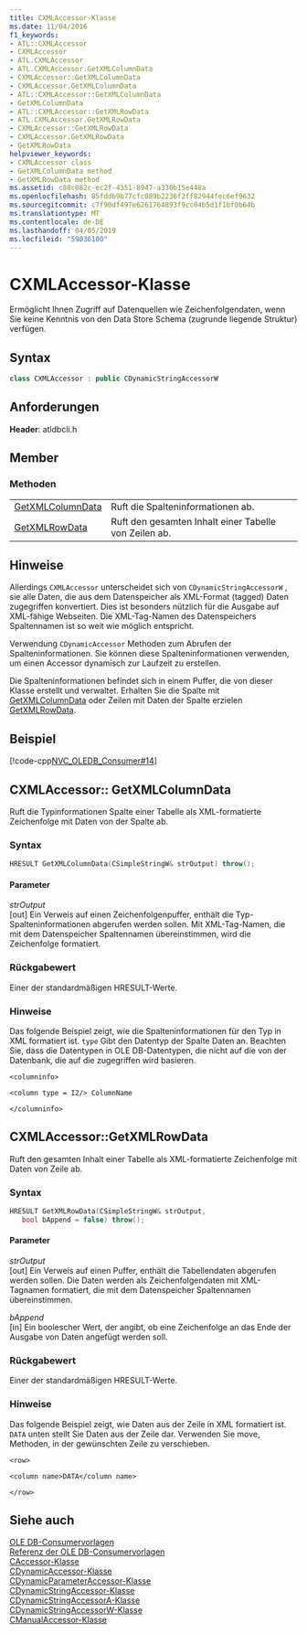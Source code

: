 ```yaml
---
title: CXMLAccessor-Klasse
ms.date: 11/04/2016
f1_keywords:
- ATL::CXMLAccessor
- CXMLAccessor
- ATL.CXMLAccessor
- ATL.CXMLAccessor.GetXMLColumnData
- CXMLAccessor::GetXMLColumnData
- CXMLAccessor.GetXMLColumnData
- ATL::CXMLAccessor::GetXMLColumnData
- GetXMLColumnData
- ATL::CXMLAccessor::GetXMLRowData
- ATL.CXMLAccessor.GetXMLRowData
- CXMLAccessor::GetXMLRowData
- CXMLAccessor.GetXMLRowData
- GetXMLRowData
helpviewer_keywords:
- CXMLAccessor class
- GetXMLColumnData method
- GetXMLRowData method
ms.assetid: c88c082c-ec2f-4351-8947-a330b15e448a
ms.openlocfilehash: 85fddb9b77cfc089b2236f2ff82944fec6ef9632
ms.sourcegitcommit: c7f90df497e6261764893f9cc04b5d1f1bf0b64b
ms.translationtype: MT
ms.contentlocale: de-DE
ms.lasthandoff: 04/05/2019
ms.locfileid: "59036100"
---
```

# <a name="cxmlaccessor-class"></a>CXMLAccessor-Klasse

Ermöglicht Ihnen Zugriff auf Datenquellen wie Zeichenfolgendaten, wenn Sie keine Kenntnis von den Data Store Schema (zugrunde liegende Struktur) verfügen.

## <a name="syntax"></a>Syntax

```cpp
class CXMLAccessor : public CDynamicStringAccessorW
```

## <a name="requirements"></a>Anforderungen

**Header**: atldbcli.h

## <a name="members"></a>Member

### <a name="methods"></a>Methoden

|||
|-|-|
|[GetXMLColumnData](#getxmlcolumndata)|Ruft die Spalteninformationen ab.|
|[GetXMLRowData](#getxmlrowdata)|Ruft den gesamten Inhalt einer Tabelle von Zeilen ab.|

## <a name="remarks"></a>Hinweise

Allerdings `CXMLAccessor` unterscheidet sich von `CDynamicStringAccessorW` , sie alle Daten, die aus dem Datenspeicher als XML-Format (tagged) Daten zugegriffen konvertiert. Dies ist besonders nützlich für die Ausgabe auf XML-fähige Webseiten. Die XML-Tag-Namen des Datenspeichers Spaltennamen ist so weit wie möglich entspricht.

Verwendung `CDynamicAccessor` Methoden zum Abrufen der Spalteninformationen. Sie können diese Spalteninformationen verwenden, um einen Accessor dynamisch zur Laufzeit zu erstellen.

Die Spalteninformationen befindet sich in einem Puffer, die von dieser Klasse erstellt und verwaltet. Erhalten Sie die Spalte mit [GetXMLColumnData](#getxmlcolumndata) oder Zeilen mit Daten der Spalte erzielen [GetXMLRowData](#getxmlrowdata).

## <a name="example"></a>Beispiel

[!code-cpp[NVC_OLEDB_Consumer#14](../../data/oledb/codesnippet/cpp/cxmlaccessor-class_1.cpp)]

## <a name="getxmlcolumndata"></a> CXMLAccessor:: GetXMLColumnData

Ruft die Typinformationen Spalte einer Tabelle als XML-formatierte Zeichenfolge mit Daten von der Spalte ab.

### <a name="syntax"></a>Syntax

```cpp
HRESULT GetXMLColumnData(CSimpleStringW& strOutput) throw();
```

#### <a name="parameters"></a>Parameter

*strOutput*<br/>
[out] Ein Verweis auf einen Zeichenfolgenpuffer, enthält die Typ-Spalteninformationen abgerufen werden sollen. Mit XML-Tag-Namen, die mit dem Datenspeicher Spaltennamen übereinstimmen, wird die Zeichenfolge formatiert.

### <a name="return-value"></a>Rückgabewert

Einer der standardmäßigen HRESULT-Werte.

### <a name="remarks"></a>Hinweise

Das folgende Beispiel zeigt, wie die Spalteninformationen für den Typ in XML formatiert ist. `type` Gibt den Datentyp der Spalte Daten an. Beachten Sie, dass die Datentypen in OLE DB-Datentypen, die nicht auf die von der Datenbank, die auf die zugegriffen wird basieren.

`<columninfo>`

`<column type = I2/> ColumnName`

`</columninfo>`

## <a name="getxmlrowdata"></a> CXMLAccessor::GetXMLRowData

Ruft den gesamten Inhalt einer Tabelle als XML-formatierte Zeichenfolge mit Daten von Zeile ab.

### <a name="syntax"></a>Syntax

```cpp
HRESULT GetXMLRowData(CSimpleStringW& strOutput,
   bool bAppend = false) throw();
```

#### <a name="parameters"></a>Parameter

*strOutput*<br/>
[out] Ein Verweis auf einen Puffer, enthält die Tabellendaten abgerufen werden sollen. Die Daten werden als Zeichenfolgendaten mit XML-Tagnamen formatiert, die mit dem Datenspeicher Spaltennamen übereinstimmen.

*bAppend*<br/>
[in] Ein boolescher Wert, der angibt, ob eine Zeichenfolge an das Ende der Ausgabe von Daten angefügt werden soll.

### <a name="return-value"></a>Rückgabewert

Einer der standardmäßigen HRESULT-Werte.

### <a name="remarks"></a>Hinweise

Das folgende Beispiel zeigt, wie Daten aus der Zeile in XML formatiert ist. `DATA` unten stellt Sie Daten aus der Zeile dar. Verwenden Sie move, Methoden, in der gewünschten Zeile zu verschieben.

`<row>`

`<column name>DATA</column name>`

`</row>`

## <a name="see-also"></a>Siehe auch

[OLE DB-Consumervorlagen](../../data/oledb/ole-db-consumer-templates-cpp.md)<br/>
[Referenz der OLE DB-Consumervorlagen](../../data/oledb/ole-db-consumer-templates-reference.md)<br/>
[CAccessor-Klasse](../../data/oledb/caccessor-class.md)<br/>
[CDynamicAccessor-Klasse](../../data/oledb/cdynamicaccessor-class.md)<br/>
[CDynamicParameterAccessor-Klasse](../../data/oledb/cdynamicparameteraccessor-class.md)<br/>
[CDynamicStringAccessor-Klasse](../../data/oledb/cdynamicstringaccessor-class.md)<br/>
[CDynamicStringAccessorA-Klasse](../../data/oledb/cdynamicstringaccessora-class.md)<br/>
[CDynamicStringAccessorW-Klasse](../../data/oledb/cdynamicstringaccessorw-class.md)<br/>
[CManualAccessor-Klasse](../../data/oledb/cmanualaccessor-class.md)